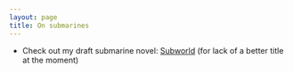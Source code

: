 ```yaml
---
layout: page
title: On submarines
---
```


* Check out my draft submarine novel: [Subworld](https://grannycart.net/subworld-pages/) (for lack of a better title at the moment)


